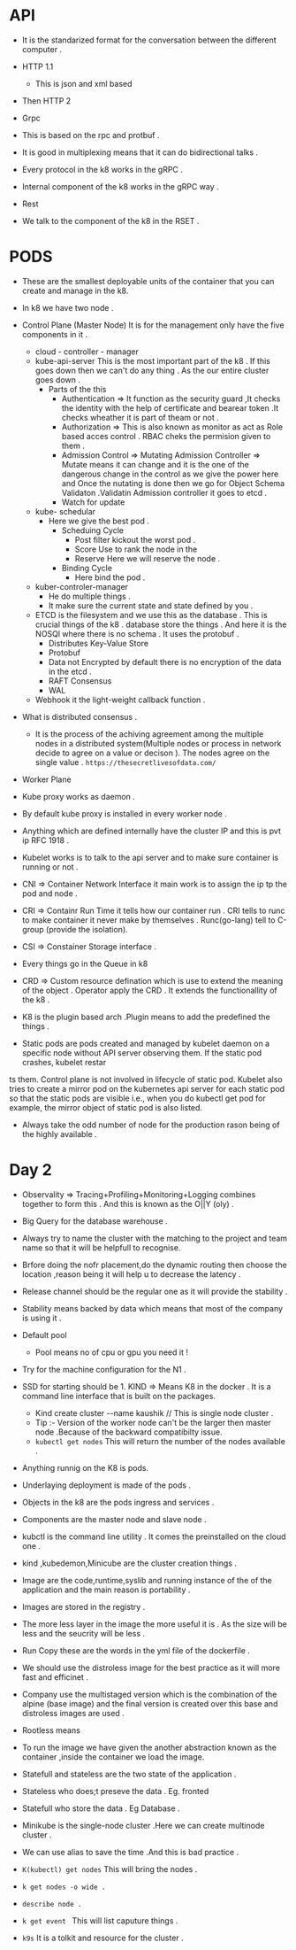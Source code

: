 # API
- It is the standarized format for the conversation between the  different computer .
-  HTTP 1.1 
   - This is json and xml based
- Then HTTP 2

- Grpc 
 - This is based on the rpc and protbuf .
 - It is good in multiplexing means that it can do bidirectional talks .
 - Every protocol in the k8 works in the gRPC .
 - Internal component of the k8 works in the gRPC way .
- Rest
 - We talk to the component of the k8 in the RSET .   

# PODS
- These are the smallest deployable units of the container that you can create and manage in the k8.
- In k8 we have  two node .
 - Control Plane (Master Node) It is for the management only  have the five components in it . 
    - cloud - controller - manager 
    - kube-api-server  This is the most important part of the k8 . If this goes down then we can't do any thing . As the our entire  cluster goes down .
      - Parts of the this 
        - Authentication => It function as the security guard ,It checks the identity with the help of certificate and bearear token .It checks wheather it is part of theam or not .
        - Authorization => This is also known as monitor as act as Role based acces control . RBAC cheks the permision given to them .
        - Admission Control => Mutating Admission Controller => Mutate means it can change and it is the one of the dangerous change in the control as we give the power here and Once the nutating is done then we go for Object Schema Validaton  .Validatin  Admission controller  it goes to etcd .
        - Watch for update 
    - kube- schedular
      - Here we give the best pod .
        - Scheduing Cycle
          - Post filter kickout the worst pod .
          - Score Use to rank the node in the 
          - Reserve Here we will reserve the node .
        - Binding Cycle 
          - Here bind the pod .
    - kuber-controler-manager
       - He do multiple things .
       - It make sure the current state and state defined by  you  .
    - ETCD is the filesystem  and we use this as the database . This is crucial things of the k8 . database store the things . And here it is the NOSQl where there is no schema .  It uses the protobuf .
      - Distributes Key-Value Store
      - Protobuf
      - Data not Encrypted by default  there is no encryption of the data  in the etcd .
      - RAFT Consensus
      - WAL
    - Webhook it the light-weight callback function .

 
 - What is distributed consensus .
   - It is the process of the achiving agreement among the multiple nodes in a distributed system(Multiple nodes or process in network decide to agree on a value or decison ). The nodes agree on the single value . `https://thesecretlivesofdata.com/`





 - Worker Plane
  - Kube proxy works as daemon .
  - By default kube proxy is installed in every worker node .
  - Anything which are defined internally have the cluster IP and this is pvt ip RFC 1918 .
  - Kubelet works is to talk to the api server and to make sure container is running or not .
  - CNI => Container Network Interface it main work is to assign the ip tp the pod and node .
  - CRI => Containr Run Time it tells how our container run . CRI tells to runc to make container it never make by themselves . Runc(go-lang) tell to C-group (provide the isolation).
  - CSI => Constainer Storage interface . 
  - Every things go in the Queue in k8
- CRD => Custom resource defination which is use to extend the meaning of the object . Operator apply the CRD . It extends the functionallity of the k8 .
- K8 is the plugin based arch .Plugin means to add the predefined the things .
-  Static pods are pods created and managed by kubelet daemon on a specific node without API server observing them. If the static pod crashes, kubelet restar

ts them. Control plane is not involved in lifecycle of static pod. Kubelet also tries to create a mirror pod on the kubernetes api server for each static pod so that the static pods are visible i.e., when you do kubectl get pod for example, the mirror object of static pod is also listed.
- Always take the odd number of node for the production rason being of the highly available . 

 # Day 2
 - Observality => Tracing+Profiling+Monitoring+Logging combines together to form this . And this is known as the O||Y (oly) .

 - Big Query for the database warehouse .
 -  Always try to name the cluster with the matching to the project and team name so that it will be helpfull to recognise.
 - Brfore doing the nofr placement,do the dynamic routing then choose the location ,reason being it will help u to decrease the latency .
 - Release channel  should be the regular one as it will provide the stability .
 - Stability means backed by data which means that most of the company is using it .
 - Default pool 
   - Pool means no of cpu or gpu you need it  !
 - Try for the machine configuration for the N1 .
 - SSD for starting should be 1.
 KIND => Means K8 in the docker .    It is a command line interface that is built on the packages.
   - Kind create cluster --name kaushik // This is single node cluster .
   -  Tip :- Version of the worker node can't be the larger then master node .Because of the backward compatibilty issue.
   - `kubectl get nodes` This will return the number of the nodes available .  
  - Anything runnig on the K8 is pods.
  - Underlaying deployment is made of the pods .
  - Objects in the k8 are the pods ingress and services .
  - Components are the master node and slave node .
  - kubctl is the command line utility . It comes the preinstalled on the cloud one .
  - kind ,kubedemon,Minicube are the cluster creation things .
  - Image are the code,runtime,syslib and running instance of the of the application and the main reason is portability .
  - Images are stored in the registry .
  - The more less layer in the image the more useful it is . As the size will be less and the seucrity will be less .
  - Run Copy these are the words in the yml file of the dockerfile .
  - We should use the distroless image for the best practice as it will more fast and efficinet .
  - Company use the multistaged version which is the combination of the alpine (base image) and the final version is created over this base and distroless images are used .
  - Rootless means 
- To run the image we have given the another abstraction known as the container ,inside the container we load the image.

- Statefull and stateless are the two state of the application .
 - Stateless who does;t preseve the data . Eg. fronted 
 - Statefull who store the data . Eg Database .

 - Minikube is the single-node cluster .Here we can create multinode cluster .

 - We can use alias to save the time .And this is bad practice .
  - `K(kubectl) get nodes` This will bring the nodes .
  - `k get nodes -o wide .`
  - `describe node .`
  - `k get event ` This will list caputure things .
  - `k9s` It is a tolkit and resource for the cluster .
  
